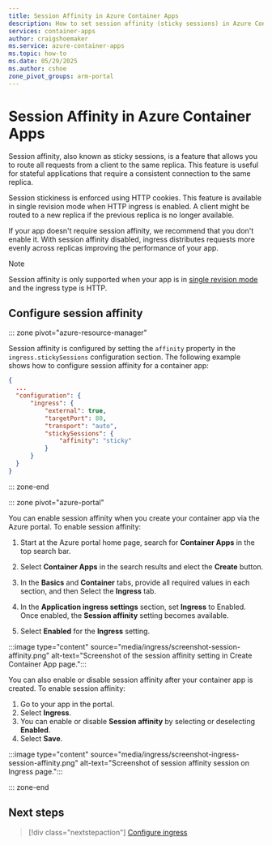 ```yaml
---
title: Session Affinity in Azure Container Apps
description: How to set session affinity (sticky sessions) in Azure Container Apps.
services: container-apps
author: craigshoemaker
ms.service: azure-container-apps
ms.topic: how-to
ms.date: 05/29/2025
ms.author: cshoe
zone_pivot_groups: arm-portal
---
```


# Session Affinity in Azure Container Apps

Session affinity, also known as sticky sessions, is a feature that allows you to route all requests from a client to the same replica. This feature is useful for stateful applications that require a consistent connection to the same replica.

Session stickiness is enforced using HTTP cookies. This feature is available in single revision mode when HTTP ingress is enabled. A client might be routed to a new replica if the previous replica is no longer available.

If your app doesn't require session affinity, we recommend that you don't enable it. With session affinity disabled, ingress distributes requests more evenly across replicas improving the performance of your app.

> [!NOTE]
> Session affinity is only supported when your app is in [single revision mode](revisions.md#revision-modes) and the ingress type is HTTP.
> 

## Configure session affinity

::: zone pivot="azure-resource-manager"

Session affinity is configured by setting the `affinity` property in the `ingress.stickySessions` configuration section. The following example shows how to configure session affinity for a container app:

```json
{
  ...
  "configuration": {
      "ingress": {
          "external": true,
          "targetPort": 80,
          "transport": "auto",
          "stickySessions": {
              "affinity": "sticky"
          }
      }
  }
}
```

::: zone-end

::: zone pivot="azure-portal"


You can enable session affinity when you create your container app via the Azure portal. To enable session affinity:

1. Start at the Azure portal home page, search for **Container Apps** in the top search bar.

1. Select **Container Apps** in the search results and elect the **Create** button.

1. In the **Basics** and **Container** tabs, provide all required values in each section, and then Select the **Ingress** tab.

1. In the **Application ingress settings** section, set **Ingress** to Enabled. Once enabled, the **Session affinity** setting becomes available.

1. Select **Enabled** for the **Ingress** setting. 

:::image type="content" source="media/ingress/screenshot-session-affinity.png" alt-text="Screenshot of the session affinity setting in Create Container App page.":::

You can also enable or disable session affinity after your container app is created. To enable session affinity:

1. Go  to your app in the portal.
1. Select **Ingress**.
1. You can enable or disable **Session affinity** by selecting or deselecting **Enabled**.
1. Select **Save**.

:::image type="content" source="media/ingress/screenshot-ingress-session-affinity.png" alt-text="Screenshot of session affinity session on Ingress page.":::

::: zone-end

## Next steps

> [!div class="nextstepaction"]
> [Configure ingress](ingress-how-to.md)
